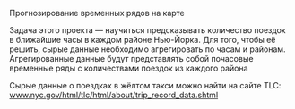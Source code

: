 Прогнозирование временных рядов на карте

Задача этого проекта — научиться предсказывать количество поездок в ближайшие часы в каждом районе Нью-Йорка. Для того, чтобы её решить, сырые данные необходимо агрегировать по часам и районам. Агрегированные данные будут представлять собой почасовые временные ряды с количествами поездок из каждого района

Сырые данные о поездках в жёлтом такси можно найти на сайте TLC: www.nyc.gov/html/tlc/html/about/trip_record_data.shtml
